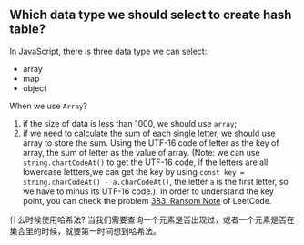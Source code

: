 
## Which data type we should select to create hash table?
In JavaScript, there is three data type we can select:
* array
* map
* object

When we use `Array`?
1. if the size of data is less than 1000, we should use `array`;
2. if we need to calculate the sum of each single letter, we should use array to store the sum. Using the UTF-16 code of letter as the key of array, the sum of letter as the value of array. 
(Note: we can use `string.chartCodeAt()` to get the UTF-16 code, if the letters are all lowercase lettters,we can get the key by using `const key = string.charCodeAt() - a.charCodeAt()`, the letter `a` is the first letter, so we have to minus its UTF-16 code.). In order to understand the key point, you can check the problem [383. Ransom Note](https://leetcode.com/problems/ransom-note/description/) of LeetCode.



什么时候使用哈希法? 
当我们需要查询一个元素是否出现过，或者一个元素是否在集合里的时候，就要第一时间想到哈希法。


